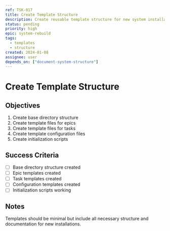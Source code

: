```yaml
---
ref: TSK-017
title: Create Template Structure
description: Create reusable template structure for new system installations
status: pending
priority: high
epic: system-rebuild
tags:
  - templates
  - structure
created: 2024-01-08
assignee: user
depends_on: ["document-system-structure"]
---
```


# Create Template Structure

## Objectives
1. Create base directory structure
2. Create template files for epics
3. Create template files for tasks
4. Create template configuration files
5. Create initialization scripts

## Success Criteria
- [ ] Base directory structure created
- [ ] Epic templates created
- [ ] Task templates created
- [ ] Configuration templates created
- [ ] Initialization scripts working

## Notes
Templates should be minimal but include all necessary structure and documentation for new installations. 